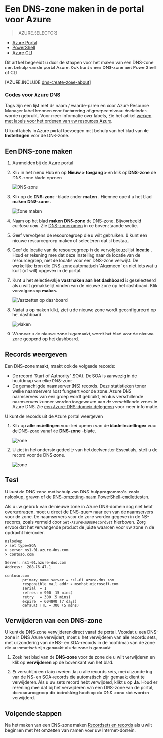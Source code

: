 <properties
   pageTitle="Het maken en beheren van een DNS-zone in Azure portal | Microsoft Azure"
   description="Informatie over het maken van DNS-zones voor DNS Azure. Dit is een stapsgewijze handleiding voor het maken en beheren van uw eerste DNS en hosting van uw DNS-domein met de Azure portal start."
   services="dns"
   documentationCenter="na"
   authors="sdwheeler"
   manager="carmonm"
   editor=""
   tags="azure-resource-manager"/>

<tags
   ms.service="dns"
   ms.devlang="na"
   ms.topic="article"
   ms.tgt_pltfrm="na"
   ms.workload="infrastructure-services"
   ms.date="08/16/2016"
   ms.author="sewhee"/>

# <a name="create-a-dns-zone-in-the-azure-portal"></a>Een DNS-zone maken in de portal voor Azure


> [AZURE.SELECTOR]
- [Azure Portal](dns-getstarted-create-dnszone-portal.md)
- [PowerShell](dns-getstarted-create-dnszone.md)
- [Azure CLI](dns-getstarted-create-dnszone-cli.md)



Dit artikel begeleidt u door de stappen voor het maken van een DNS-zone met behulp van de portal Azure. Ook kunt u een DNS-zone met PowerShell of CLI.

[AZURE.INCLUDE [dns-create-zone-about](../../includes/dns-create-zone-about-include.md)]


### <a name="about-tags-for-azure-dns"></a>Codes voor Azure DNS


Tags zijn een lijst met de naam / waarde-paren en door Azure Resource Manager label bronnen voor facturering of groepeerniveau doeleinden worden gebruikt. Voor meer informatie over labels, Zie het artikel [werken met labels voor het ordenen van uw resources Azure](../resource-group-using-tags.md).

U kunt labels in Azure portal toevoegen met behulp van het blad van de **Instellingen** voor de DNS-zone.


## <a name="create-a-dns-zone"></a>Een DNS-zone maken

1. Aanmelden bij de Azure portal

2. Klik in het menu Hub en op **Nieuw > toegang >** en klik op **DNS-zone** de DNS-zone blade openen.

    ![DNS-zone](./media/dns-getstarted-create-dnszone-portal/openzone650.png)

3. Klik op de **DNS-zone** -blade onder **maken** . Hiermee opent u het blad **maken DNS-zone** .

    ![Zone maken](./media/dns-getstarted-create-dnszone-portal/newzone250.png)

4. Naam op het blad **maken DNS-zone** de DNS-zone. Bijvoorbeeld *contoso.com*. Zie [DNS-zonenamen](#names) in de bovenstaande sectie.

5. Geef vervolgens de resourcegroep die u wilt gebruiken. U kunt een nieuwe resourcegroep maken of selecteren dat al bestaat.

6. Geef de locatie van de resourcegroep in de vervolgkeuzelijst **locatie** . Houd er rekening mee dat deze instelling naar de locatie van de resourcegroep, niet de locatie voor een DNS-zone verwijst. De werkelijke bron die DNS-zone automatisch 'Algemeen' en niet iets wat u kunt (of wilt) opgeven in de portal.

7. Kunt u het selectievakje **vastmaken aan het dashboard** is geselecteerd als u wilt gemakkelijk vinden van de nieuwe zone op het dashboard. Klik vervolgens op **maken**.

    ![Vastzetten op dashboard](./media/dns-getstarted-create-dnszone-portal/pindashboard150.png)

8. Nadat u op maken klikt, ziet u de nieuwe zone wordt geconfigureerd op het dashboard.

    ![Maken](./media/dns-getstarted-create-dnszone-portal/creating150.png)

9. Wanneer u de nieuwe zone is gemaakt, wordt het blad voor de nieuwe zone geopend op het dashboard.


## <a name="view-records"></a>Records weergeven

Een DNS-zone maakt, maakt ook de volgende records:

- De record 'Start of Authority"(SOA). De SOA is aanwezig in de hoofdmap van elke DNS-zone.
- De gemachtigde naamserver (NS) records. Deze statistieken tonen welke naamservers host fungeert voor de zone. Azure DNS naamservers van een groep wordt gebruikt, en dus verschillende naamservers kunnen worden toegewezen aan de verschillende zones in Azure DNS. Zie [een Azure-DNS-domein delegeren](dns-domain-delegation.md) voor meer informatie.

U kunt de records uit de Azure portal weergeven

1. Klik op **alle instellingen** voor het openen van de **blade instellingen** voor de DNS-zone vanaf de **DNS-zone** -blade.

    ![zone](./media/dns-getstarted-create-dnszone-portal/viewzonens500.png)


2. U ziet in het onderste gedeelte van het deelvenster Essentials, stelt u de record voor de DNS-zone.


    ![zone](./media/dns-getstarted-create-dnszone-portal/viewzone500.png)

## <a name="test"></a>Test

U kunt de DNS-zone met behulp van DNS-hulpprogramma's, zoals nslookup, graven of de [DNS-omzetting-naam PowerShell-cmdlet](https://technet.microsoft.com/library/jj590781.aspx)testen.

Als u uw gebruik van de nieuwe zone in Azure DNS-domein nog niet hebt overgedragen, moet u direct de DNS-query naar een van de naamservers voor de zone. De naamservers voor de zone worden gegeven in de NS-records, zoals vermeld door `Get-AzureRmDnsRecordSet` hierboven. Zorg ervoor dat het vervangende product de juiste waarden voor uw zone in de opdracht hieronder.

    nslookup
    > set type=SOA
    > server ns1-01.azure-dns.com
    > contoso.com

    Server: ns1-01.azure-dns.com
    Address:  208.76.47.1

    contoso.com
            primary name server = ns1-01.azure-dns.com
            responsible mail addr = msnhst.microsoft.com
            serial  = 1
            refresh = 900 (15 mins)
            retry   = 300 (5 mins)
            expire  = 604800 (7 days)
            default TTL = 300 (5 mins)



## <a name="delete-a-dns-zone"></a>Verwijderen van een DNS-zone

U kunt de DNS-zone verwijderen direct vanaf de portal. Voordat u een DNS-zone in DNS Azure verwijdert, moet u het verwijderen van alle records sets, met uitzondering van de NS- en SOA-records in de hoofdmap van de zone die automatisch zijn gemaakt als de zone is gemaakt.

1. Zoek het blad van de **DNS-zone** voor de zone die u wilt verwijderen en klik op **verwijderen** op de bovenkant van het blad.

2. Er verschijnt een laten weten dat u alle records sets, met uitzondering van de NS- en SOA-records die automatisch zijn gemaakt dient te verwijderen. Als u uw sets record hebt verwijderd, klikt u op **Ja**. Houd er rekening mee dat bij het verwijderen van een DNS-zone van de portal, de resourcegroep die betrekking heeft op de DNS-zone niet worden verwijderd.


## <a name="next-steps"></a>Volgende stappen

Na het maken van een DNS-zone maken [Recordsets en records](dns-getstarted-create-recordset-portal.md) als u wilt beginnen met het omzetten van namen voor uw Internet-domein.
